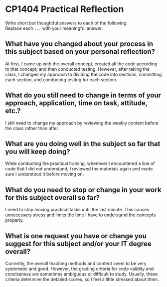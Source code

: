 # CP1404 Practical Reflection

Write short but thoughtful answers to each of the following.  
Replace each `...` with your meaningful answer.

## What have you changed about your process in this subject based on your personal reflection?

At first, I came up with the overall concept, created all the code according to that concept, 
and then conducted testing. However, after taking the class, I changed my approach to dividing the code into 
sections, committing each section, and conducting testing for each section.

## What do you still need to change in terms of your approach, application, time on task, attitude, etc.?

I still need to change my approach by reviewing the weekly content before the class rather than after.


## What are you doing well in the subject so far that you will keep doing?

While conducting the practical training, whenever I encountered a line of code that I did not understand, 
I reviewed the materials again and made sure I understood it before moving on.

## What do you need to stop or change in your work for this subject overall so far?

I need to stop leaving practical tasks until the last minute. This causes unnecessary stress and 
limits the time I have to understand the concepts properly.

## What is one request you have or change you suggest for this subject and/or your IT degree overall?

Currently, the overall teaching methods and content seem to be very systematic and good. However, 
the grading criteria for code validity and conciseness are sometimes ambiguous or difficult to study. 
Usually, these criteria determine the detailed scores, so I feel a little stressed about them.
